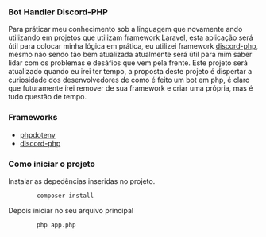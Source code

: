 ### Bot Handler Discord-PHP
Para práticar meu conhecimento sob a linguagem que novamente ando utilizando em projetos que 
    utilizam framework Laravel, esta aplicação será útil para colocar minha lógica em prática, eu utilizei
    framework [discord-php](https://discordphp.readme.io/), mesmo não sendo tão bem atualizada atualmente
    será útil para mim saber lidar com os problemas e desáfios que vem pela frente. Este projeto será
    atualizado quando eu irei ter tempo, a proposta deste projeto é dispertar a curiosidade dos
    desenvolvedores de como é feito um bot em php, é claro que futuramente irei remover de sua
    framework e criar uma própria, mas é tudo questão de tempo.
### Frameworks
- [phpdotenv](https://github.com/vlucas/phpdotenv)
- [discord-php](https://discordphp.readme.io/)
### Como iniciar o projeto
Instalar as depedências inseridas no projeto.
```
        composer install
```
Depois iniciar no seu arquivo principal
```
        php app.php
```
